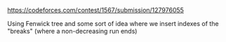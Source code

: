 https://codeforces.com/contest/1567/submission/127976055

Using Fenwick tree and some sort of idea where we insert indexes of the "breaks" (where a non-decreasing run ends)